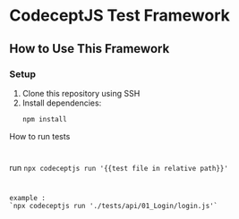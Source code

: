 # CodeceptJS Test Framework

## How to Use This Framework

### Setup
1. Clone this repository using SSH
2. Install dependencies:
   ```bash
   npm install
   ```

How to run tests
#
run `npx codeceptjs run '{{test file in relative path}}'`
#

#
    example : 
    `npx codeceptjs run './tests/api/01_Login/login.js'`
#